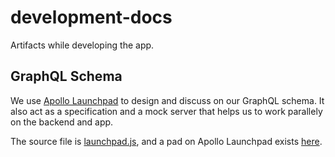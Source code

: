 # development-docs

Artifacts while developing the app.

## GraphQL Schema

We use [Apollo Launchpad](https://launchpad.graphql.com) to design and discuss on our GraphQL schema. It also act as a specification and a mock server that helps us to work parallely on the backend and app.

The source file is [launchpad.js](./launchpad.js), and a pad on Apollo Launchpad exists [here](https://launchpad.graphql.com/p0n3w91zk0).
